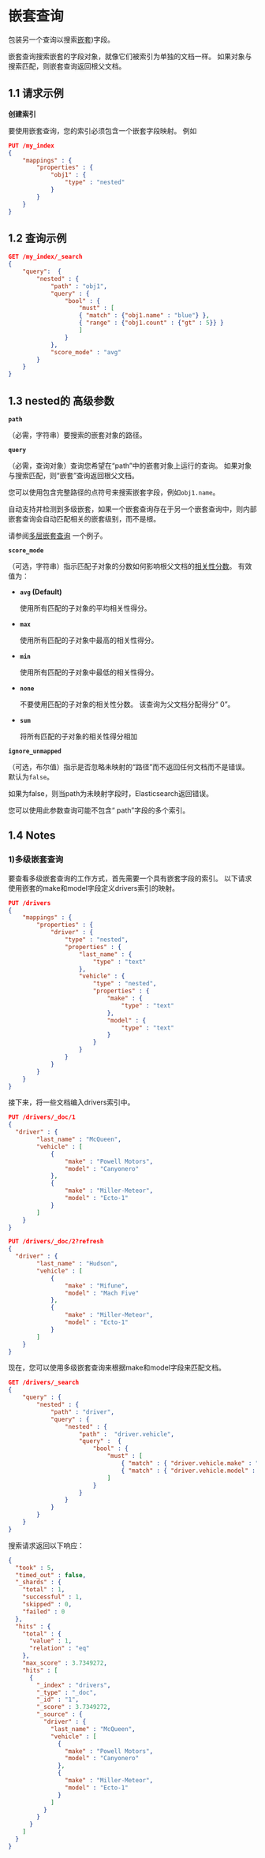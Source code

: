 # 嵌套查询

包装另一个查询以搜索[嵌套](https://www.elastic.co/guide/en/elasticsearch/reference/7.6/nested.html))字段。

嵌套查询搜索嵌套的字段对象，就像它们被索引为单独的文档一样。 如果对象与搜索匹配，则嵌套查询返回根父文档。



## 1.1 请求示例

**创建索引**

要使用嵌套查询，您的索引必须包含一个嵌套字段映射。 例如

```json
PUT /my_index
{
    "mappings" : {
        "properties" : {
            "obj1" : {
                "type" : "nested"
            }
        }
    }
}
```

## 1.2 查询示例

```json
GET /my_index/_search
{
    "query":  {
        "nested" : {
            "path" : "obj1",
            "query" : {
                "bool" : {
                    "must" : [
                    { "match" : {"obj1.name" : "blue"} },
                    { "range" : {"obj1.count" : {"gt" : 5}} }
                    ]
                }
            },
            "score_mode" : "avg"
        }
    }
}
```



## 1.3 nested的 高级参数

**`path`**

（必需，字符串）要搜索的嵌套对象的路径。

**`query`**

（必需，查询对象）查询您希望在“path”中的嵌套对象上运行的查询。 如果对象与搜索匹配，则“嵌套”查询返回根父文档。

您可以使用包含完整路径的点符号来搜索嵌套字段，例如`obj1.name`。

自动支持并检测到多级嵌套，如果一个嵌套查询存在于另一个嵌套查询中，则内部嵌套查询会自动匹配相关的嵌套级别，而不是根。

请参阅[多层嵌套查询](https://www.elastic.co/guide/en/elasticsearch/reference/7.6/query-dsl-nested-query.html#multi-level-nested-query-ex) 一个例子。

**`score_mode`**

（可选，字符串）指示匹配子对象的分数如何影响根父文档的[相关性分数](https://www.elastic.co/guide/en/elasticsearch/reference/7.6/query-filter-context.html)。 有效值为：

- **`avg` (Default)**

  使用所有匹配的子对象的平均相关性得分。

- **`max`**

  使用所有匹配的子对象中最高的相关性得分。

- **`min`**

  使用所有匹配的子对象中最低的相关性得分。

- **`none`**

  不要使用匹配的子对象的相关性分数。 该查询为父文档分配得分“ 0”。

- **`sum`**

     将所有匹配的子对象的相关性得分相加

**`ignore_unmapped`**

（可选，布尔值）指示是否忽略未映射的“路径”而不返回任何文档而不是错误。 默认为`false`。

  如果为false，则当path为未映射字段时，Elasticsearch返回错误。

  您可以使用此参数查询可能不包含“ path”字段的多个索引。



## 1.4 Notes

### 1)多级嵌套查询

要查看多级嵌套查询的工作方式，首先需要一个具有嵌套字段的索引。 以下请求使用嵌套的make和model字段定义drivers索引的映射。

```json
PUT /drivers
{
    "mappings" : {
        "properties" : {
            "driver" : {
                "type" : "nested",
                "properties" : {
                    "last_name" : {
                        "type" : "text"
                    },
                    "vehicle" : {
                        "type" : "nested",
                        "properties" : {
                            "make" : {
                                "type" : "text"
                            },
                            "model" : {
                                "type" : "text"
                            }
                        }
                    }
                }
            }
        }
    }
}
```

接下来，将一些文档编入drivers索引中。

```json
PUT /drivers/_doc/1
{
  "driver" : {
        "last_name" : "McQueen",
        "vehicle" : [
            {
                "make" : "Powell Motors",
                "model" : "Canyonero"
            },
            {
                "make" : "Miller-Meteor",
                "model" : "Ecto-1"
            }
        ]
    }
}

PUT /drivers/_doc/2?refresh
{
  "driver" : {
        "last_name" : "Hudson",
        "vehicle" : [
            {
                "make" : "Mifune",
                "model" : "Mach Five"
            },
            {
                "make" : "Miller-Meteor",
                "model" : "Ecto-1"
            }
        ]
    }
}
```

现在，您可以使用多级嵌套查询来根据make和model字段来匹配文档。

```json
GET /drivers/_search
{
    "query" : {
        "nested" : {
            "path" : "driver",
            "query" : {
                "nested" : {
                    "path" :  "driver.vehicle",
                    "query" :  {
                        "bool" : {
                            "must" : [
                                { "match" : { "driver.vehicle.make" : "Powell Motors" } },
                                { "match" : { "driver.vehicle.model" : "Canyonero" } }
                            ]
                        }
                    }
                }
            }
        }
    }
}
```

搜索请求返回以下响应：

```json
{
  "took" : 5,
  "timed_out" : false,
  "_shards" : {
    "total" : 1,
    "successful" : 1,
    "skipped" : 0,
    "failed" : 0
  },
  "hits" : {
    "total" : {
      "value" : 1,
      "relation" : "eq"
    },
    "max_score" : 3.7349272,
    "hits" : [
      {
        "_index" : "drivers",
        "_type" : "_doc",
        "_id" : "1",
        "_score" : 3.7349272,
        "_source" : {
          "driver" : {
            "last_name" : "McQueen",
            "vehicle" : [
              {
                "make" : "Powell Motors",
                "model" : "Canyonero"
              },
              {
                "make" : "Miller-Meteor",
                "model" : "Ecto-1"
              }
            ]
          }
        }
      }
    ]
  }
}
```

